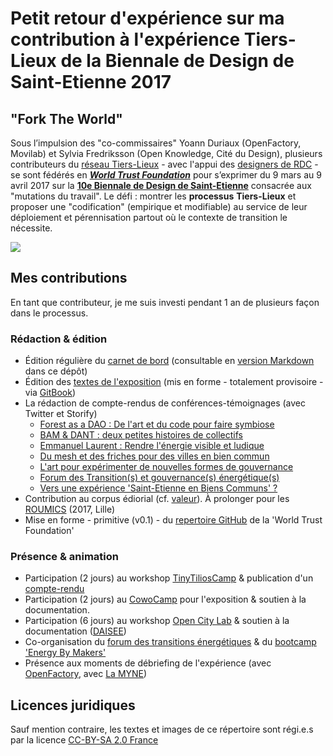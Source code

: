 # Petit retour d'expérience sur ma contribution à l'expérience Tiers-Lieux de la Biennale de Design de Saint-Etienne 2017

## "Fork The World"

Sous l’impulsion des "co-commissaires" Yoann Duriaux (OpenFactory, Movilab) et Sylvia Fredriksson (Open Knowledge, Cité du Design), plusieurs contributeurs du [réseau Tiers-Lieux](https://www.facebook.com/groups/tilios/) - avec l'appui des [designers de RDC](https://vimeo.com/200720088) - se sont fédérés en [_**World Trust Foundation**_](https://www.flickr.com/photos/sylviafredriksson/albums/72157678188984663) pour s’exprimer du 9 mars au 9 avril 2017 sur la [**10e Biennale de Design de Saint-Etienne**](http://www.biennale-design.com/saint-etienne/2017/fr/home/) consacrée aux "mutations du travail". Le défi : montrer les **processus** **Tiers-Lieux** et proposer une "codification" \(empirique et modifiable\) au service de leur déploiement et pérennisation partout où le contexte de transition le nécessite.

![](https://nicolasloubet.gitbooks.io/fork-the-world/assets/forktheworld_catalogue.jpg)

## Mes contributions

En tant que contributeur, je me suis investi pendant 1 an de plusieurs façon dans le processus.

### Rédaction & édition

* Édition régulière du [carnet de bord](http://frama.link/BiennaleDesign17-ForkTheWorld) (consultable en [version Markdown](https://github.com/nicolasloubet/ForkTheWorld/blob/master/Textes/forktheworld_coordination.md) dans ce dépôt)
* Édition des [textes de l'exposition](https://frama.link/BiennaleDesign17-ForkTheWorld-Expo) (mis en forme - totalement provisoire - via [GitBook](https://www.gitbook.com/book/nicolasloubet/fork-the-world))
* La rédaction de compte-rendus de conférences-témoignages (avec Twitter et Storify)
  * [Forest as a DAO : De l'art et du code pour faire symbiose](https://storify.com/nicolasloubet/biennaledesign17-forest-dao)
  * [BAM & DANT : deux petites histoires de collectifs](https://storify.com/nicolasloubet/biennaledesign17-collectifbam-dant)
  * [Emmanuel Laurent : Rendre l'énergie visible et ludique](https://storify.com/nicolasloubet/biennaledesign17-em-laurent-energie)
  * [Du mesh et des friches pour des villes en bien commun](https://storify.com/nicolasloubet/biennaledesign17-mesh-friches)
  * [L'art pour expérimenter de nouvelles formes de gouvernance](https://storify.com/nicolasloubet/biennaledesign17-primavera-de-filippi)
  * [Forum des Transition(s) et gouvernance(s) énergétique(s)](https://storify.com/nicolasloubet/biennaledesign17-transition-gouvernance-energie)
  * [Vers une expérience 'Saint-Etienne en Biens Communs' ?](https://storify.com/nicolasloubet/biennaledesign17-forktheworld)
 * Contribution au corpus édiorial (cf. [valeur](https://github.com/Shalf/biennaledesign17/blob/master/Valeur.md)). À prolonger pour les [ROUMICS](http://www.roumics.com/les-roumics/vivre-des-communs) (2017, Lille)
 * Mise en forme - primitive (v0.1) - du [repertoire GitHub](https://github.com/WorldTrustFoundation) de la 'World Trust Foundation' 
 
### Présence & animation
 
* Participation (2 jours) au workshop [TinyTiliosCamp](http://movilab.org/index.php?title=Code_source_TinyTiliosCamp_-_du_4_au_11_avril_2016) & publication d'un [compte-rendu](https://storify.com/nicolasloubet/tinytilioscamp)
* Participation (2 jours) au [CowoCamp](https://github.com/nicolasloubet/ForkTheWorld/blob/master/Textes/forktheworld_coordination.md#9-13-14072016) pour l'exposition & soutien à la documentation. 
* Participation (6 jours) au workshop [Open City Lab](https://hackpad.com/BiennaleDesign17-Carnet-de-bord-de-DoZE-Parc-propos-par-La-MYNE-98hpmej7KYH#:h=3--Open-City-Lab-(23-27/01)) & soutien à la documentation ([DAISEE](https://hackpad.com/DAISEE-Carnet-de-bord-pour-les-activits-de-la-BiennaleDesign17-ahuXu8dfACa#:h=Lisez-Moi))
* Co-organisation du [forum des transitions énergétiques](https://storify.com/nicolasloubet/biennaledesign17-transition-gouvernance-energie) & du [bootcamp 'Energy By Makers'](https://www.meetup.com/fr-FR/Meetup-Energy-by-Makers-Lyon-Sud-Est/events/238059847/)
* Présence aux moments de débriefing de l'expérience (avec [OpenFactory](https://hackmd.io/CwRgHCwEwMYGwFoCmB2KAGBwCsckIE5JE8ZgAjAQxCUvRgBMg===), avec [La MYNE](https://hackmd.io/MwhmE4CZQEwWgKyQIwAY4BYHHgQ2cLnKAEbhmQCmulMGoQA=))

## Licences juridiques

Sauf mention contraire, les textes et images de ce répertoire sont régi.e.s par la licence [CC-BY-SA 2.0 France](https://creativecommons.org/licenses/by-sa/2.0/fr/)
